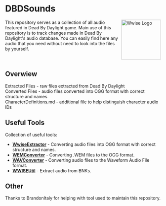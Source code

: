 # DBDSounds
<img src="https://i.imgur.com/pBGzNxL.png" align="right" alt="Wwise Logo" width="128" height="128">

This repository serves as a collection of all audio featured in Dead By Daylight game. Main use of this repository is to track changes made in Dead By Daylight's audio database.
You can easily find here any audio that you need without need to look into the files by yourself. 

‎

## Overwiew

Extracted Files - raw files extracted from Dead By Daylight<br>
Converted Files - audio files converted into OGG format with correct structure and names<br>
CharacterDefinitions.md - additional file to help distinguish character audio IDs


## Useful Tools

Collection of useful tools:
* **[WwiseExtractor](https://github.com/BrandonItaly/WwiseExtractor)** - Converting audio files into OGG format with correct structure and names.
* **[WEMConverter](https://www.mediafire.com/file/pr0e7w2a0no8oes/WemConverter.rar/file)** - Converting .WEM files to the OGG format.
* **[WAVConverter](https://audio.online-convert.com/convert-to-wav)** - Converting audio files to the Waveform Audio File format.
* **[WWISEUtil](https://github.com/hpxro7/wwiseutil/releases/download/1.1/wwiseutil-gui.exe)** - Extract audio from BNKs.

## Other

Thanks to BrandonItaly for helping with tool used to maintain this repository.
